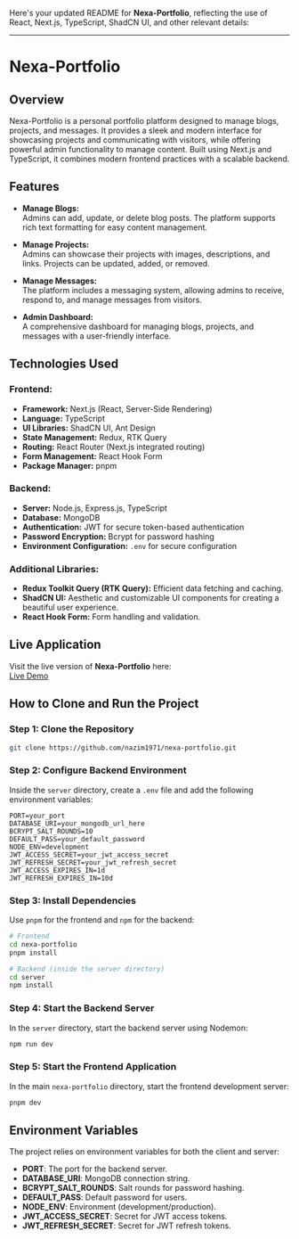 Here's your updated README for **Nexa-Portfolio**, reflecting the use of React, Next.js, TypeScript, ShadCN UI, and other relevant details:

---

# Nexa-Portfolio

## Overview

Nexa-Portfolio is a personal portfolio platform designed to manage blogs, projects, and messages. It provides a sleek and modern interface for showcasing projects and communicating with visitors, while offering powerful admin functionality to manage content. Built using Next.js and TypeScript, it combines modern frontend practices with a scalable backend.

## Features

- **Manage Blogs:**  
  Admins can add, update, or delete blog posts. The platform supports rich text formatting for easy content management.

- **Manage Projects:**  
  Admins can showcase their projects with images, descriptions, and links. Projects can be updated, added, or removed.

- **Manage Messages:**  
  The platform includes a messaging system, allowing admins to receive, respond to, and manage messages from visitors.

- **Admin Dashboard:**  
  A comprehensive dashboard for managing blogs, projects, and messages with a user-friendly interface.

## Technologies Used

### Frontend:
- **Framework:** Next.js (React, Server-Side Rendering)
- **Language:** TypeScript
- **UI Libraries:** ShadCN UI, Ant Design
- **State Management:** Redux, RTK Query
- **Routing:** React Router (Next.js integrated routing)
- **Form Management:** React Hook Form
- **Package Manager:** pnpm

### Backend:
- **Server:** Node.js, Express.js, TypeScript
- **Database:** MongoDB
- **Authentication:** JWT for secure token-based authentication
- **Password Encryption:** Bcrypt for password hashing
- **Environment Configuration:** `.env` for secure configuration

### Additional Libraries:
- **Redux Toolkit Query (RTK Query):** Efficient data fetching and caching.
- **ShadCN UI:** Aesthetic and customizable UI components for creating a beautiful user experience.
- **React Hook Form:** Form handling and validation.

## Live Application

Visit the live version of **Nexa-Portfolio** here:  
[Live Demo](https://nexa-portfolio-murex.vercel.app/)

## How to Clone and Run the Project

### Step 1: Clone the Repository

```bash
git clone https://github.com/nazim1971/nexa-portfolio.git
```

### Step 2: Configure Backend Environment

Inside the `server` directory, create a `.env` file and add the following environment variables:

```env
PORT=your_port
DATABASE_URI=your_mongodb_url_here
BCRYPT_SALT_ROUNDS=10
DEFAULT_PASS=your_default_password
NODE_ENV=development
JWT_ACCESS_SECRET=your_jwt_access_secret
JWT_REFRESH_SECRET=your_jwt_refresh_secret
JWT_ACCESS_EXPIRES_IN=1d
JWT_REFRESH_EXPIRES_IN=10d
```

### Step 3: Install Dependencies

Use `pnpm` for the frontend and `npm` for the backend:

```bash
# Frontend
cd nexa-portfolio
pnpm install

# Backend (inside the server directory)
cd server
npm install
```

### Step 4: Start the Backend Server

In the `server` directory, start the backend server using Nodemon:

```bash
npm run dev
```

### Step 5: Start the Frontend Application

In the main `nexa-portfolio` directory, start the frontend development server:

```bash
pnpm dev
```

## Environment Variables

The project relies on environment variables for both the client and server:

- **PORT**: The port for the backend server.
- **DATABASE_URI**: MongoDB connection string.
- **BCRYPT_SALT_ROUNDS**: Salt rounds for password hashing.
- **DEFAULT_PASS**: Default password for users.
- **NODE_ENV**: Environment (development/production).
- **JWT_ACCESS_SECRET**: Secret for JWT access tokens.
- **JWT_REFRESH_SECRET**: Secret for JWT refresh tokens.

